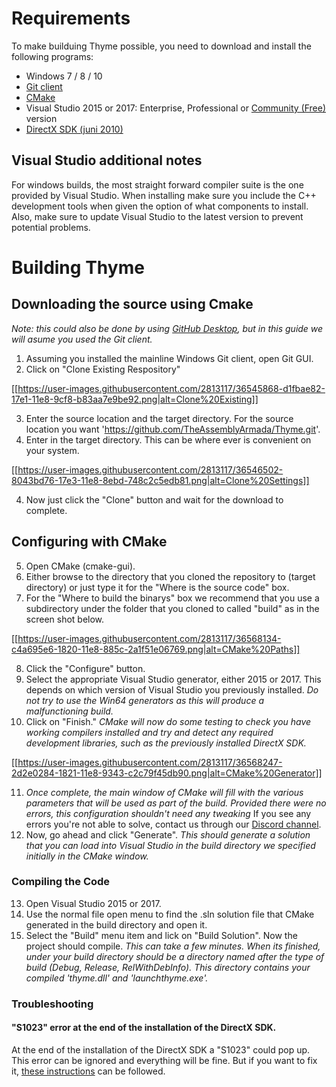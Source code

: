 # Requirements
To make builduing Thyme possible, you need to download and install the following programs:

- Windows 7 / 8 / 10
- [Git client](https://git-scm.com/downloads)
- [CMake](https://cmake.org/download/)
- Visual Studio 2015 or 2017: Enterprise, Professional or [Community (Free)](https://www.visualstudio.com/vs/community/) version
- [DirectX SDK (juni 2010)](https://www.microsoft.com/en-us/download/details.aspx?id=6812)

## Visual Studio additional notes

For windows builds, the most straight forward compiler suite is the one provided by Visual Studio. When installing make sure you include the C++ development tools when given the option of what components to install. Also, make sure to update Visual Studio to the latest version to prevent potential problems.

# Building Thyme

## Downloading the source using Cmake

*Note: this could also be done by using [GitHub Desktop](https://desktop.github.com/), but in this guide we will asume you used the Git client.*

1. Assuming you installed the mainline Windows Git client, open Git GUI. 
2. Click on "Clone Existing Respository"

[[https://user-images.githubusercontent.com/2813117/36545868-d1fbae82-17e1-11e8-9cf8-b83aa7e9be92.png|alt=Clone%20Existing]]

3. Enter the source location and the target directory. For the source location you want 'https://github.com/TheAssemblyArmada/Thyme.git'. 
4. Enter in the target directory. This can be where ever is convenient on your system.

[[https://user-images.githubusercontent.com/2813117/36546502-8043bd76-17e3-11e8-8ebd-748c2c5edb81.png|alt=Clone%20Settings]]

4. Now just click the "Clone" button and wait for the download to complete.

## Configuring with CMake

5. Open CMake (cmake-gui).
6. Either browse to the directory that you cloned the repository to (target directory) or just type it for the "Where is the source code" box. 
7. For the "Where to build the binarys" box we recommend that you use a subdirectory under the folder that you cloned to called "build" as in the screen shot below.

[[https://user-images.githubusercontent.com/2813117/36568134-c4a695e6-1820-11e8-885c-2a1f51e06769.png|alt=CMake%20Paths]]

8. Click the "Configure" button.
9. Select the appropriate Visual Studio generator, either 2015 or 2017. This depends on which version of Visual Studio you previously installed. *Do not try to use the Win64 generators as this will produce a malfunctioning build.*
10. Click on "Finish." *CMake will now do some testing to check you have working compilers installed and try and detect any required development libraries, such as the previously installed DirectX SDK.* 

[[https://user-images.githubusercontent.com/2813117/36568247-2d2e0284-1821-11e8-9343-c2c79f45db90.png|alt=CMake%20Generator]]

11. *Once complete, the main window of CMake will fill with the various parameters that will be used as part of the build. Provided there were no errors, this configuration shouldn't need any tweaking* If you see any errors you're not able to solve, contact us through our [Discord channel](https://discord.gg/YhdMbvD).
12. Now, go ahead and click "Generate". *This should generate a solution that you can load into Visual Studio in the build directory we specified initially in the CMake window.*

### Compiling the Code

13. Open Visual Studio 2015 or 2017. 
14. Use the normal file open menu to find the .sln solution file that CMake generated in the build directory and open it.
15. Select the "Build" menu item and lick on "Build Solution". Now the project should compile. *This can take a few minutes. When its finished, under your build directory should be a directory named after the type of build (Debug, Release, RelWithDebInfo). This directory contains your compiled 'thyme.dll' and 'launchthyme.exe'.*

### Troubleshooting

#### "S1023" error at the end of the installation of the DirectX SDK.

At the end of the installation of the DirectX SDK a "S1023" could pop up. This error can be ignored and everything will be fine. But if you want to fix it, [these instructions](https://support.microsoft.com/en-us/help/2728613/s1023-error-when-you-install-the-directx-sdk-june-2010) can be followed.
